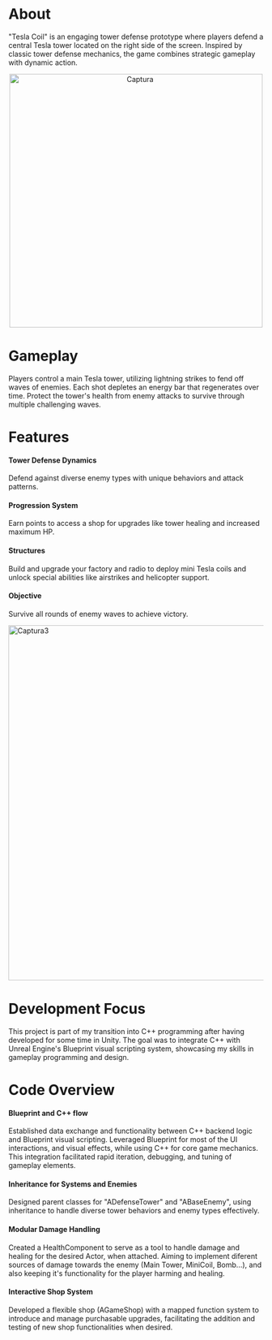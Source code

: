 # About
"Tesla Coil" is an engaging tower defense prototype where players defend a central Tesla tower located on the right side of the screen. Inspired by classic tower defense mechanics, the game combines strategic gameplay with dynamic action.

<div style="text-align: center;">
    <img src="https://github.com/XavierMerino01/TeslaCoil/assets/71768212/4bf09eac-2bf5-437f-acdf-2b16606cba05" alt="Captura" width="500">
</div>

# Gameplay
Players control a main Tesla tower, utilizing lightning strikes to fend off waves of enemies. Each shot depletes an energy bar that regenerates over time. Protect the tower's health from enemy attacks to survive through multiple challenging waves.

# Features

####  Tower Defense Dynamics
Defend against diverse enemy types with unique behaviors and attack patterns.
####  Progression System
Earn points to access a shop for upgrades like tower healing and increased maximum HP.
####  Structures 
Build and upgrade your factory and radio to deploy mini Tesla coils and unlock special abilities like airstrikes and helicopter support.
####  Objective
Survive all rounds of enemy waves to achieve victory.


<div style="display: flex;">
    <img src="https://github.com/XavierMerino01/TeslaCoil/assets/71768212/7a7e08a6-c3f3-4762-9055-f873e034c032" alt="Captura3" width="700">
</div>

# Development Focus
This project is part of my transition into C++ programming after having developed for some time in Unity. The goal was to integrate C++ with Unreal Engine's Blueprint visual scripting system, showcasing my skills in gameplay programming and design.

# Code Overview

#### Blueprint and C++ flow 
Established data exchange and functionality between C++ backend logic and Blueprint visual scripting. Leveraged Blueprint for most of the UI interactions, and visual effects, while using C++ for core game mechanics. This integration facilitated rapid iteration, debugging, and tuning of gameplay elements.

#### Inheritance for Systems and Enemies
Designed parent classes for "ADefenseTower" and "ABaseEnemy", using inheritance to handle diverse tower behaviors and enemy types effectively.

#### Modular Damage Handling
Created a HealthComponent to serve as a tool to handle damage and healing for the desired Actor, when attached. Aiming to implement diferent sources of damage towards the enemy (Main Tower, MiniCoil, Bomb...), and also keeping it's functionality for the player harming and healing.

#### Interactive Shop System
Developed a flexible shop (AGameShop) with a mapped function system to introduce and manage purchasable upgrades, facilitating the addition and testing of new shop functionalities when desired.
